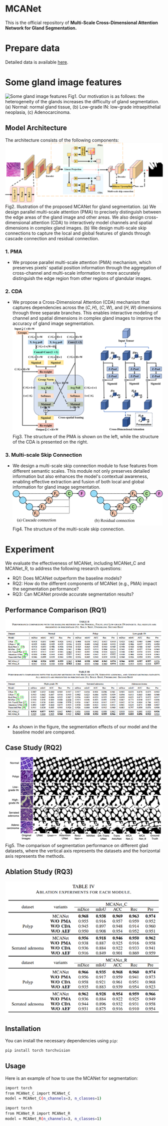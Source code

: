 # MCANet

This is the official repository of **Multi-Scale Cross-Dimensional Attention Network for Gland Segmentation.**

# Prepare data
Detailed data is available [here](https://figshare.com/articles/dataset/EBHISEG/21540159/1?file=38179080).

# Some gland image features
![Some gland image features](./figures/Gland_image.png)
Fig1. Our motivation is as follows: the heterogeneity of the glands increases the difficulty of gland segmentation. (a) Normal: normal gland tissue, (b) Low-grade IN: low-grade intraepithelial neoplasia, (c) Adenocarcinoma.

## Model Architecture
The architecture consists of the following components:
![Model Architecture](./figures/MCANet.png)
Fig2. Illustration of the proposed MCANet for gland segmentation. (a) We design parallel multi-scale attention (PMA) to precisely distinguish between the edge areas of the gland image and other areas. We also design cross-dimensional attention (CDA) to interactively model channels and spatial dimensions in complex gland images. (b) We design multi-scale skip connections to capture the local and global features of glands through cascade connection and residual connection.

### 1. **PMA**
   - We propose parallel multi-scale attention (PMA) mechanism, which preserves pixels' spatial position information through the aggregation of cross-channel and multi-scale information to more accurately distinguish the edge region from other regions of glandular images.

### 2. **CDA**
   - We propose a Cross-Dimensional Attention (CDA) mechanism that captures dependencies across the $(C, H)$, $(C, W)$, and $(H, W)$ dimensions through three separate branches. This enables interactive modeling of channel and spatial dimensions in complex gland images to improve the accuracy of gland image segmentation.
![Model Architecture](./figures/PMA_&_CDA.png)
Fig3. The structure of the PMA is shown on the left, while the structure of the CDA is presented on the right.

### 3. **Multi-scale Skip Connection**
   - We design a multi-scale skip connection module to fuse features from different semantic scales. This module not only preserves detailed information but also enhances the model's contextual awareness, enabling effective extraction and fusion of both local and global information for gland image segmentation.
![Multi-scale Skip Connection](./figures/Multiscale_Skip_Connection.png)
Fig4. The structure of the multi-scale skip connection.

# Experiment
We evaluate the effectiveness of MCANet, including MCANet\_C and MCANet\_R, to address the following research questions:
   - RQ1: Does MCANet outperform the baseline models?
   - RQ2: How do the different components of MCANet (e.g., PMA) impact the segmentation performance?
   - RQ3: Can MCANet provide accurate segmentation results?

## Performance Comparison (RQ1)
![Performance Comparison](./figures/Comparison.png)
   - As shown in the figure, the segmentation effects of our model and the baseline model are compared.

## Case Study (RQ2)
![Performance Comparison](./figures/Performance_Comparison.png)
Fig5. The comparison of segmentation performance on different glad datasets, where the vertical axis represents the datasets and the horizontal axis represents the methods.

## Ablation Study (RQ3)
![Ablation Study](./figures/Ablation_Study.png)

## Installation

You can install the necessary dependencies using `pip`:

```bash
pip install torch torchvision
```

## Usage
Here is an example of how to use the MCANet for segmentation:
```bash
import torch
from MCANet_C import MCANet_C
model = MCANet_C(n_channels=3, n_classes=1)
```

```bash
import torch
from MCANet_R import MCANet_R
model = MCANet_R(n_channels=3, n_classes=1)
```

